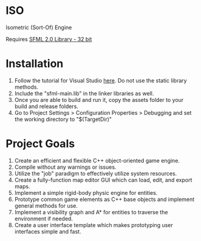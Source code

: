 ISO
===

Isometric (Sort-Of) Engine

Requires [SFML 2.0 Library - 32 bit](http://www.sfml-dev.org/download/sfml/2.0/)

Installation
===

1. Follow the tutorial for Visual Studio [here](http://www.sfml-dev.org/tutorials/2.0/start-vc.php).  Do not use the static library methods.
2. Include the "sfml-main.lib" in the linker libraries as well.
3. Once you are able to build and run it, copy the assets folder to your build and release folders.
4. Go to Project Settings > Configuration Properties > Debugging and set the working directory to "$(TargetDir)"

Project Goals
===

1. Create an efficient and flexible C++ object-oriented game engine.
2. Compile without any warnings or issues. 
3. Utilize the "job" paradigm to effectively utilize system resources.
4. Create a fully-function map editor GUI which can load, edit, and export maps.
5. Implement a simple rigid-body physic engine for entities.
6. Prototype common game elements as C++ base objects and implement general methods for use.
7. Implement a visibility graph and A* for entities to traverse the environment if needed.
8. Create a user interface template which makes prototyping user interfaces simple and fast.
